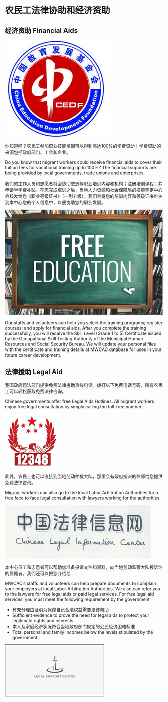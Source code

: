 # 农民工法律协助和经济资助

## 经济资助 Financial Aids

![cedf](./img/cedf.png)

你知道吗？农民工参加职业技能培训可以得到高达100%的学费资助！学费资助的来源包括政府部门、工会和企业。

Do you know that migrant workers could receive financial aids to cover their tuition fees for vocational training up to 100%? The financial supports are being provided by local governments, trade unions and enterprises.

我们的工作人员和志愿者将会协助您选择职业培训内容和机构；注册培训课程；并申请学学费补贴。在您完成培训之后，当地人力资源和社会保障局的技能鉴定中心会核发给您《职业等级证书》（一到五级）。我们会将您的培训内容和等级证书维护到本中心您的个人信息中，以便协助您的职业发展。

![cefree_educationdf](./img/free_education.png)

Our staffs and volunteers can help you select the training programs; register courses; and apply for financial aids. After you complete the training successfully, you will receive the Skill Level (Grade 1 to 5) Certificate issued by the Occupational Skill Testing Authority of the Municipal Human Resources and Social Security Bureau. We will update your personal files with the certificate and training details at MWCAC database for uses in your future career development.

## 法律援助  Legal Aid

我国政府司法部门提供免费法律援助热线电话。拨打以下免费电话号码，所有农民工可以轻松获取免费法律咨询。

Chinese governments offer free Legal Aids Hotlines. All migrant workers enjoy free legal consultation by simply calling the toll-free number:

![Free Legal Aids](./img/free-legal-aid.png)

此外，农民工也可以直接到当地劳动仲裁大队，那里会有政府指派的律师给您提供免费法律咨询。

Migrant workers can also go to the local Labor Arbitration Authorities for a free face to face legal consultation with lawyers working for the authorities.

![china_legal](./img/china_legal.png)

本中心员工和志愿者可以帮助您准备投诉文件和资料，向当地劳动监察大队投诉你的雇佣者。我们还可以把您介绍给

MWCAC’s staffs and volunteers can help prepare documents to complain your employers at local Labor Arbitration Authorities. We also can refer you to the lawyers for free legal aids or paid legal services. For free legal aid services, you must meet the following requirement by the government

* 有充分理由证明为保障自己合法权益需要法律帮助
* Sufficient evidence to prove the need for legal aids to protect your legitimate rights and interests
* 本人及家庭经济状况符合当地政府部门规定的公民经济困难标准
* Total personal and family incomes below the levels stipulated by the government

![legal_support_center](./img/legal_support_center.png)